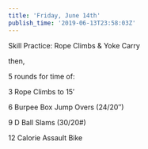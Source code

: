 ```yaml
---
title: 'Friday, June 14th'
publish_time: '2019-06-13T23:58:03Z'
---
```


Skill Practice: Rope Climbs & Yoke Carry

then,

5 rounds for time of:

3 Rope Climbs to 15′

6 Burpee Box Jump Overs (24/20″)

9 D Ball Slams (30/20\#)

12 Calorie Assault Bike

 
